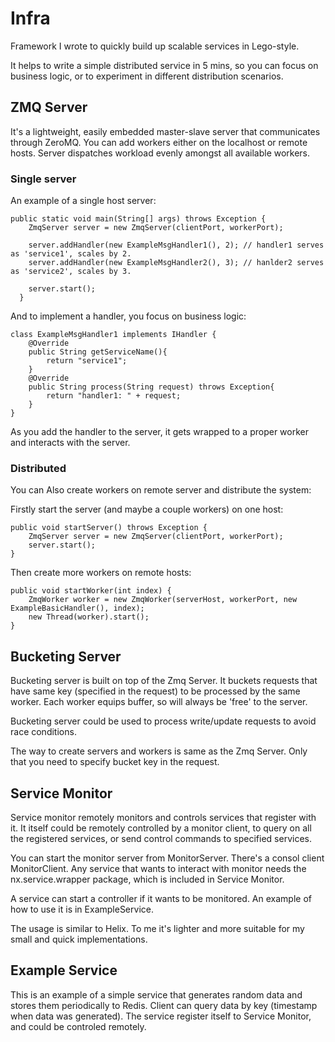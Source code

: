 # Infra
Framework I wrote to quickly build up scalable services in Lego-style. 

It helps to write a simple distributed service in 5 mins, so you can focus on business logic, or to experiment in different distribution scenarios.

## ZMQ Server
It's a lightweight, easily embedded master-slave server that communicates through ZeroMQ. You can add workers either on the localhost or remote hosts. Server dispatches workload evenly amongst all available workers.
### Single server
An example of a single host server:

    public static void main(String[] args) throws Exception {
      	ZmqServer server = new ZmqServer(clientPort, workerPort);
    
      	server.addHandler(new ExampleMsgHandler1(), 2);	// handler1 serves as 'service1', scales by 2.
      	server.addHandler(new ExampleMsgHandler2(), 3);	// hanlder2 serves as 'service2', scales by 3.
    
      	server.start();
      }

And to implement a handler, you focus on business logic:

    class ExampleMsgHandler1 implements IHandler {
    	@Override
    	public String getServiceName(){
    		return "service1";
    	}
    	@Override
    	public String process(String request) throws Exception{
    		return "handler1: " + request;
    	}
    }

As you add the handler to the server, it gets wrapped to a proper worker and interacts with the server.

### Distributed
You can Also create workers on remote server and distribute the system:

Firstly start the server (and maybe a couple workers) on one host:

    public void startServer() throws Exception {
    	ZmqServer server = new ZmqServer(clientPort, workerPort);
    	server.start();
    }

Then create more workers on remote hosts:

    public void startWorker(int index) {
    	ZmqWorker worker = new ZmqWorker(serverHost, workerPort, new ExampleBasicHandler(), index);
    	new Thread(worker).start();
    }

## Bucketing Server
Bucketing server is built on top of the Zmq Server. It buckets requests that have same key (specified in the request) to be processed by the same worker. Each worker equips buffer, so will always be 'free' to the server. 

Bucketing server could be used to process write/update requests to avoid race conditions.

The way to create servers and workers is same as the Zmq Server. Only that you need to specify bucket key in the request.

## Service Monitor
Service monitor remotely monitors and controls services that register with it. It itself could be remotely controlled by a monitor client, to query on all the registered services, or send control commands to specified services. 

You can start the monitor server from MonitorServer. There's a consol client MonitorClient. Any service that wants to interact with monitor needs the nx.service.wrapper package, which is included in Service Monitor.

A service can start a controller if it wants to be monitored. An example of how to use it is in ExampleService.

The usage is similar to Helix. To me it's lighter and more suitable for my small and quick implementations.

## Example Service
This is an example of a simple service that generates random data and stores them periodically to Redis. Client can query data by key (timestamp when data was generated). The service register itself to Service Monitor, and could be controled remotely.
